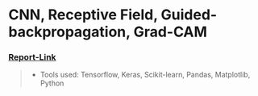 # CNN, Receptive Field, Guided-backpropagation, Grad-CAM

### [Report-Link](https://docs.google.com/document/d/1wvuCKaUOvUbtLJME_SyRolhpWh4IZ_ewfyxYrHk_N4o/edit?usp=sharing)

> - Tools used: Tensorflow, Keras, Scikit-learn, Pandas, Matplotlib, Python
